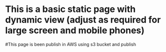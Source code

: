 # This is a basic static page with dynamic view (adjust as required for large screen and mobile phones)
#This page is been publish in AWS using s3 bucket and publish
